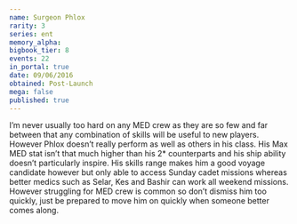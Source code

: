 ```yaml
---
name: Surgeon Phlox
rarity: 3
series: ent
memory_alpha:
bigbook_tier: 8
events: 22
in_portal: true
date: 09/06/2016
obtained: Post-Launch
mega: false
published: true
---
```


I’m never usually too hard on any MED crew as they are so few and far between that any combination of skills will be useful to new players. However Phlox doesn’t really perform as well as others in his class. His Max MED stat isn’t that much higher than his 2* counterparts and his ship ability doesn’t particularly inspire. His skills range makes him a good voyage candidate however but only able to access Sunday cadet missions whereas better medics such as Selar, Kes and Bashir can work all weekend missions. However struggling for MED crew is common so don’t dismiss him too quickly, just be prepared to move him on quickly when someone better comes along.
